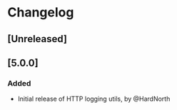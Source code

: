 # Changelog

## [Unreleased]

## [5.0.0]
### Added
- Initial release of HTTP logging utils, by @HardNorth
